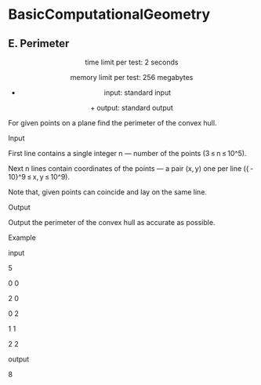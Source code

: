 # BasicComputationalGeometry
E. Perimeter
-------------------------------------------------
<p align = "center"> time limit per test: 2 seconds </p>

<p align = "center"> memory limit per test: 256 megabytes </p>

+ <p align = "center"> input: standard input </p>

<p align = "center"> + output: standard output </p>
</p>
For given points on a plane find the perimeter of the convex hull.

Input

First line contains a single integer n — number of the points (3 ≤ n ≤ 10^5).

Next n lines contain coordinates of the points — a pair (x, y) one per line ({ - 10}^9 ≤ x, y ≤ 10^9).

Note that, given points can coincide and lay on the same line.

Output

Output the perimeter of the convex hull as accurate as possible.

Example

input

5

0 0

2 0

0 2

1 1

2 2

output

8
